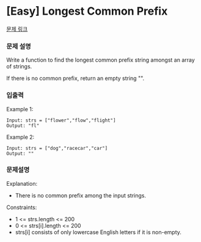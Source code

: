 # [Easy] Longest Common Prefix 

[문제 링크](https://leetcode.com/problems/longest-common-prefix/)

### 문제 설명

Write a function to find the longest common prefix string amongst an array of strings.

If there is no common prefix, return an empty string "".


### 입출력
Example 1:
```
Input: strs = ["flower","flow","flight"]
Output: "fl"
```
Example 2:
```
Input: strs = ["dog","racecar","car"]
Output: ""
```

### 문제설명
Explanation: 
- There is no common prefix among the input strings.

Constraints:
- 1 <= strs.length <= 200
- 0 <= strs[i].length <= 200
- strs[i] consists of only lowercase English letters if it is non-empty.